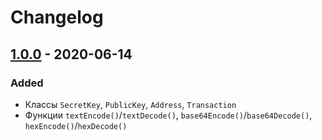# Changelog

## [1.0.0][] - 2020-06-14

### Added

- Классы `SecretKey`, `PublicKey`, `Address`, `Transaction`
- Функции `textEncode()`/`textDecode()`, `base64Encode()`/`base64Decode()`, `hexEncode()`/`hexDecode()`

[1.0.0]: https://github.com/umi-top/umi-core-js/releases/tag/v1.0.0